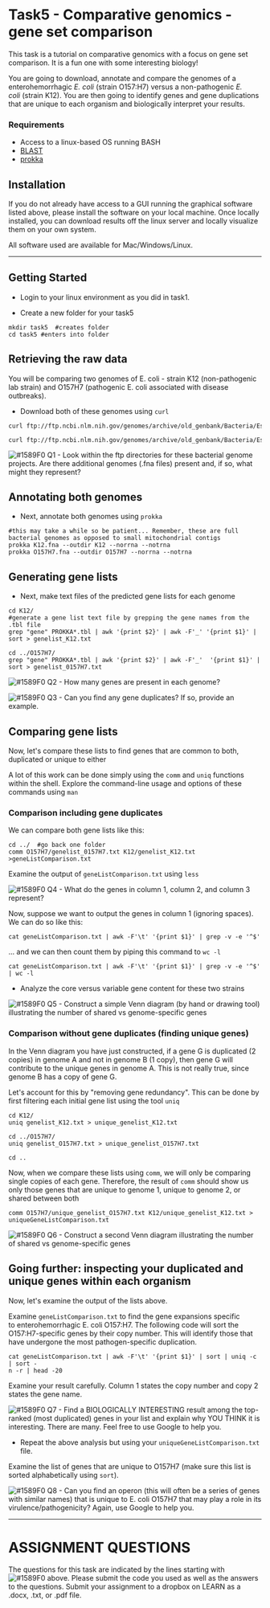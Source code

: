 # Task5 - Comparative genomics - gene set comparison

This task is a tutorial on comparative genomics with a focus on gene set comparison. It is a fun one with some interesting biology!

You are going to download, annotate and compare the genomes of a enterohemorrhagic <i>E. coli</i> (strain O157:H7) versus a non-pathogenic <i>E. coli</i> (strain K12). You are then going to identify genes and gene duplications that are unique to each organism and biologically interpret your results.


### Requirements

* Access to a linux-based OS running BASH
* [BLAST](http://blast.ncbi.nlm.nih.gov/)
* [prokka](https://github.com/tseemann/prokka)


## Installation

If you do not already have access to a GUI running the graphical software listed above, please install the software on your local machine. Once locally installed, you can download results off the linux server and locally visualize them on your own system.

All software used are available for Mac/Windows/Linux.

---

## Getting Started

* Login to your linux environment as you did in task1.

* Create a new folder for your task5

```
mkdir task5  #creates folder
cd task5 #enters into folder
```

## Retrieving the raw data

You will be comparing two genomes of E. coli - strain K12 (non-pathogenic lab strain) and O157H7 (pathogenic E. coli associated with disease outbreaks).

* Download both of these genomes using `curl`

```
curl ftp://ftp.ncbi.nlm.nih.gov/genomes/archive/old_genbank/Bacteria/Escherichia_coli_O157H7_EDL933_uid259/AE005174.fna >O157H7.fna

curl ftp://ftp.ncbi.nlm.nih.gov/genomes/archive/old_genbank/Bacteria/Escherichia_coli_K_12_substr__DH10B_uid20079/CP000948.fna >K12.fna
```

![#1589F0](https://placehold.it/15/1589F0/000000?text=+) Q1 - Look within the ftp directories for these bacterial genome projects. Are there additional genomes (.fna files) present and, if so, what might they represent?


## Annotating both genomes

* Next, annotate both genomes using `prokka`

```
#this may take a while so be patient... Remember, these are full bacterial genomes as opposed to small mitochondrial contigs
prokka K12.fna --outdir K12 --norrna --notrna
prokka O157H7.fna --outdir O157H7 --norrna --notrna
```

## Generating gene lists

* Next, make text files of the predicted gene lists for each genome

```
cd K12/
#generate a gene list text file by grepping the gene names from the .tbl file
grep "gene" PROKKA*.tbl | awk '{print $2}' | awk -F'_' '{print $1}' | sort > genelist_K12.txt

cd ../O157H7/
grep "gene" PROKKA*.tbl | awk '{print $2}' | awk -F'_'  '{print $1}' | sort > genelist_0157H7.txt
```


![#1589F0](https://placehold.it/15/1589F0/000000?text=+) Q2 - How many genes are present in each genome?

![#1589F0](https://placehold.it/15/1589F0/000000?text=+) Q3 - Can you find any gene duplicates? If so, provide an example.

## Comparing gene lists

Now, let's compare these lists to find genes that are common to both, duplicated or unique to either

A lot of this work can be done simply using the `comm` and `uniq` functions within the shell.
Explore the command-line usage and options of these commands using `man`

### Comparison including gene duplicates

We can compare both gene lists like this:

```
cd ../  #go back one folder
comm O157H7/genelist_0157H7.txt K12/genelist_K12.txt >geneListComparison.txt
```

Examine the output of `geneListComparison.txt` using `less`

![#1589F0](https://placehold.it/15/1589F0/000000?text=+) Q4 - What do the genes in column 1, column 2, and column 3 represent? 

Now, suppose we want to output the genes in column 1 (ignoring spaces). We can do so like this:

```
cat geneListComparison.txt | awk -F'\t' '{print $1}' | grep -v -e '^$'
```

... and we can then count them by piping this command to `wc -l`

```
cat geneListComparison.txt | awk -F'\t' '{print $1}' | grep -v -e '^$' | wc -l
```

* Analyze the core versus variable gene content for these two strains

![#1589F0](https://placehold.it/15/1589F0/000000?text=+) Q5 - Construct a simple Venn diagram (by hand or drawing tool) illustrating the number of shared vs genome-specific genes


### Comparison without gene duplicates (finding unique genes)

In the Venn diagram you have just constructed, if a gene G is duplicated (2 copies) in genome A and not in genome B (1 copy), then gene G will contribute to the unique genes in genome A. This is not really true, since genome B has a copy of gene G.

Let's account for this by "removing gene redundancy". This can be done by first filtering each initial gene list using the tool `uniq`

```
cd K12/
uniq genelist_K12.txt > unique_genelist_K12.txt

cd ../O157H7/
uniq genelist_O157H7.txt > unique_genelist_O157H7.txt

cd ..
```

Now, when we compare these lists using `comm`, we will only be comparing single copies of each gene. Therefore, the result of `comm` should show us only those genes that are unique to genome 1, unique to genome 2, or shared between both

```
comm O157H7/unique_genelist_O157H7.txt K12/unique_genelist_K12.txt > uniqueGeneListComparison.txt
```

![#1589F0](https://placehold.it/15/1589F0/000000?text=+) Q6 - Construct a second Venn diagram illustrating the number of shared vs genome-specific genes


## Going further: inspecting your duplicated and unique genes within each organism

Now, let's examine the output of the lists above.

Examine `geneListComparison.txt` to find the gene expansions specific to enterohemorrhagic E. coli O157:H7. The following code will sort the O157:H7-specific genes by their copy number. This will identify those that have undergone the most pathogen-specific duplication.

```
cat geneListComparison.txt | awk -F'\t' '{print $1}' | sort | uniq -c | sort -
n -r | head -20
```

Examine your result carefully. Column 1 states the copy number and copy 2 states the gene name.

![#1589F0](https://placehold.it/15/1589F0/000000?text=+) Q7 - Find a BIOLOGICALLY INTERESTING result among the top-ranked (most duplicated) genes in your list and explain why YOU THINK it is interesting. There are many. Feel free to use Google to help you.

* Repeat the above analysis but using your `uniqueGeneListComparison.txt` file.

Examine the list of genes that are unique to O157H7 (make sure this list is sorted alphabetically using `sort`).

![#1589F0](https://placehold.it/15/1589F0/000000?text=+) Q8 - Can you find an operon (this will often be a series of genes with similar names) that is unique to E. coli O157H7 that may play a role in its virulence/pathogenicity? Again, use Google to help you.


---

# ASSIGNMENT QUESTIONS

The questions for this task are indicated by the lines starting with ![#1589F0](https://placehold.it/15/1589F0/000000?text=+) above.
Please submit the code you used as well as the answers to the questions. Submit your assignment to a dropbox on LEARN as a .docx, .txt, or .pdf file.









 











